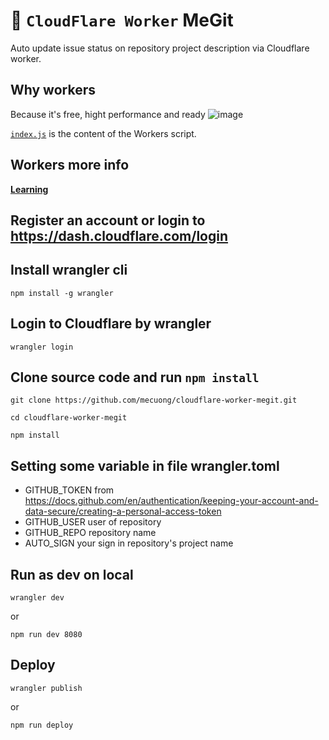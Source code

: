 # 👷 `CloudFlare Worker` MeGit

Auto update issue status on repository project description via Cloudflare worker.

## Why workers 
Because it's free, hight performance and ready
![image](https://user-images.githubusercontent.com/68834774/141427383-44457068-a85c-4b1c-9b3e-25a332cafffd.png)


[`index.js`](https://github.com/mecuong/cloudflare-worker-megit/blob/master/index.js) is the content of the Workers script.

## Workers more info 
[**Learning**](https://developers.cloudflare.com/workers/learning)

## Register an account or login to <https://dash.cloudflare.com/login>

## Install wrangler cli
```
npm install -g wrangler
```

## Login to Cloudflare by wrangler
```
wrangler login
```

## Clone source code and run `npm install`
```
git clone https://github.com/mecuong/cloudflare-worker-megit.git

cd cloudflare-worker-megit

npm install
```

## Setting some variable in file wrangler.toml
- GITHUB_TOKEN from <https://docs.github.com/en/authentication/keeping-your-account-and-data-secure/creating-a-personal-access-token>
- GITHUB_USER user of repository
- GITHUB_REPO repository name
- AUTO_SIGN your sign in repository's project name

## Run as dev on local
```
wrangler dev
```
or
```
npm run dev 8080
```

## Deploy
```
wrangler publish
```
or
```
npm run deploy
```


